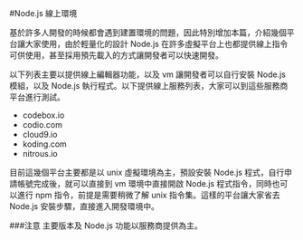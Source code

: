 #Node.js 線上環境

基於許多人開發的時候都會遇到建置環境的問題，因此特別增加本篇，介紹幾個平台讓大家使用，由於輕量化的設計 Node.js 在許多虛擬平台上也都提供線上指令可供使用，甚至採用預先載入的方式讓開發者可以快速開發。

以下列表主要以提供線上編輯器功能，以及 vm 讓開發者可以自行安裝 Node.js 模組，以及 Node.js 執行程式。以下提供線上服務列表，大家可以到這些服務商平台進行測試。

 * codebox.io
 * codio.com
 * cloud9.io
 * koding.com
 * nitrous.io

目前這幾個平台主要都是以 unix 虛擬環境為主，預設安裝 Node.js 程式，自行申請帳號完成後，就可以直接到 vm 環境中直接開啟 Node.js 程式指令，同時也可以進行 npm 指令，前提是需要稍微了解 unix 指令集。這樣的平台讓大家省去 Node.js 安裝步驟，直接進入開發環境中。


###注意
主要版本及 Node.js 功能以服務商提供為主。